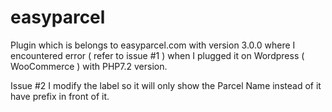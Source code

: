# easyparcel

Plugin which is belongs to easyparcel.com with version 3.0.0 where I encountered error ( refer to issue #1 ) when I plugged it on Wordpress ( WooCommerce ) with PHP7.2 version.

Issue #2 I modify the label so it will only show the Parcel Name instead of it have prefix in front of it.

